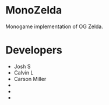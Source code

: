 # MonoZelda
Monogame implementation of OG Zelda.

# Developers
- Josh S
- Calvin L
- Carson Miller
-
-
-
